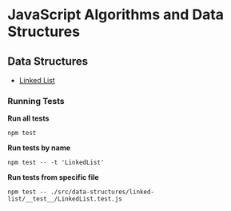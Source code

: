 # JavaScript Algorithms and Data Structures

## Data Structures

- [Linked List](/tree/master/src/data-structures/linked-list)

### Running Tests

**Run all tests**
```
npm test
```

**Run tests by name**
```
npm test -- -t 'LinkedList'
```

**Run tests from specific file**
```
npm test -- ./src/data-structures/linked-list/__test__/LinkedList.test.js
```
